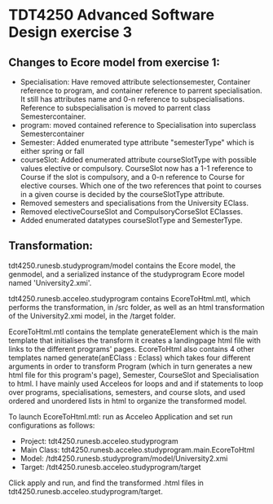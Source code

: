 # TDT4250 Advanced Software Design exercise 3
## Changes to Ecore model from exercise 1:
- Specialisation: Have removed attribute selectionsemester, Container reference to program, and container reference to parrent specialisation. It still has attributes name and 0-n reference to subspecialisations. Reference to subspecialisation is moved to parrent class Semestercontainer.
- program: moved contained reference to Specialisation into superclass Semestercontainer 
- Semester: Added enumerated type attribute "semesterType" which is either spring or fall
- courseSlot: Added enumerated attribute courseSlotType with possible values elective or compulsory. CourseSlot now has a 1-1 reference to Course if the slot is compulsory, and a 0-n reference to Course for elective courses. Which one of the two references that point to courses in a given course is decided by the courseSlotType attribute.
- Removed semesters and specialisations from the University EClass.
- Removed electiveCourseSlot and CompulsoryCorseSlot EClasses.
- Added enumerated datatypes courseSlotType and SemesterType.

## Transformation:
tdt4250.runesb.studyprogram/model contains the Ecore model, the genmodel, and a serialized instance of the studyprogram Ecore model named 'University2.xmi'.

tdt4250.runesb.acceleo.studyprogram contains EcoreToHtml.mtl, which performs the transformation,  in /src folder, as well as an html transformation of the University2.xmi model, in the /target folder.

EcoreToHtml.mtl contains the template generateElement which is the main template that initialises the transform it creates a landingpage html file with links to the different programs' pages. EcoreToHtml also contains 4 other templates named generate(anEClass : Eclass) which takes four different arguments in order to transform Program (which in turn generates a new html file for this program's page), Semester, CourseSlot and Specialisation to html. I have mainly used Acceleos for loops and and if statements to loop over programs, specialisations, semesters, and course slots, and used ordered and unordered lists in html to organize the transformed model.

To launch EcoreToHtml.mtl: run as Acceleo Application and set run configurations as follows:
- Project: tdt4250.runesb.acceleo.studyprogram
- Main Class: tdt4250.runesb.acceleo.studyprogram.main.EcoreToHtml
- Model: /tdt4250.runesb.studyprogram/model/University2.xmi
- Target: /tdt4250.runesb.acceleo.studyprogram/target

Click apply and run, and find the transformed .html files in tdt4250.runesb.acceleo.studyprogram/target.
